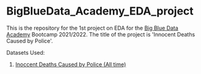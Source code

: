 # BigBlueData_Academy_EDA_project
This is the repository for the 1st project on EDA for the [Big Blue Data Academy](https://bigblue.academy/en) Bootcamp 2021/2022. The title of the project is 'Innocent Deaths Caused by Police'.

Datasets Used:
1. [Inoccent Deaths Caused by Police (All time)](https://www.kaggle.com/kannan1314/innocent-deaths-caused-by-police-all-time)
